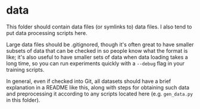# data

This folder should contain data files (or symlinks to) data files. I also tend
to put data processing scripts here.

Large data files should be .gitignored, though it's often great to have smaller
subsets of data that can be checked in so people know what the format is like;
it's also useful to have smaller sets of data when data loading takes a long
time, so you can run experiments quickly with a `--debug` flag in your training
scripts.

In general, even if checked into Git, all datasets should have a brief
explanation in a README like this, along with steps for obtaining such data and
preprocessing it according to any scripts located here (e.g. `gen_data.py` in
this folder).
